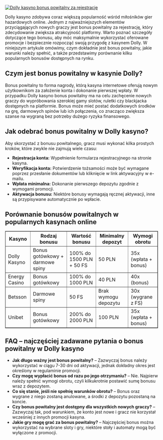 [![Dolly kasyno bonus powitalny za rejestrację](https://123-caf.pages.dev/gitsignup.png)](https://vrmoo.ru/Bt82HjjY)

<p>Dolly kasyno zdobywa coraz większą popularność wśród miłośników gier hazardowych online. Jednym z najważniejszych elementów przyciągających nowych graczy jest bonus powitalny za rejestrację, który zdecydowanie zwiększa atrakcyjność platformy. Warto poznać szczegóły dotyczące tego bonusu, aby móc maksymalnie wykorzystać oferowane promocje i bezpiecznie rozpocząć swoją przygodę z kasynem Dolly. W niniejszym artykule omówimy, czym dokładnie jest bonus powitalny, jakie warunki należy spełnić, a także przedstawimy porównanie kilku popularnych bonusów dostępnych na rynku.</p>  <h2>Czym jest bonus powitalny w kasynie Dolly?</h2> <p>Bonus powitalny to forma nagrody, którą kasyna internetowe oferują nowym użytkownikom za założenie konta i dokonanie pierwszej wpłaty. W przypadku Dolly kasyno bonus powitalny ma na celu zachęcenie nowych graczy do wypróbowania szerokiej gamy slotów, ruletki czy blackjacka dostępnych na platformie. Bonus może mieć postać dodatkowych środków na grę, darmowych spinów lub ich połączenia, co znacząco zwiększa szanse na wygraną bez potrzeby dużego ryzyka finansowego.</p>  <h2>Jak odebrać bonus powitalny w Dolly kasyno?</h2> <p>Aby skorzystać z bonusu powitalnego, gracz musi wykonać kilka prostych kroków, które zwykle nie zajmują wiele czasu:</p> <ul>   <li><strong>Rejestracja konta:</strong> Wypełnienie formularza rejestracyjnego na stronie kasyna.</li>   <li><strong>Weryfikacja konta:</strong> Potwierdzenie tożsamości może być wymagane poprzez przesłanie dokumentów lub kliknięcie w link aktywacyjny w e-mailu.</li>   <li><strong>Wpłata minimalna:</strong> Dokonanie pierwszego depozytu zgodnie z wymogami promocji.</li>   <li><strong>Aktywacja bonusu:</strong> Niektóre bonusy wymagają ręcznej aktywacji, inne są przypisywane automatycznie po wpłacie.</li> </ul>  <h2>Porównanie bonusów powitalnych w popularnych kasynach online</h2> <table border="1" cellpadding="8" cellspacing="0">   <thead>     <tr>       <th>Kasyno</th>       <th>Rodzaj bonusu</th>       <th>Wartość bonusu</th>       <th>Minimalny depozyt</th>       <th>Wymogi obrotu</th>     </tr>   </thead>   <tbody>     <tr>       <td>Dolly Kasyno</td>       <td>Bonus gotówkowy + darmowe spiny</td>       <td>100% do 1500 PLN + 50 FS</td>       <td>50 PLN</td>       <td>35x (wpłata + bonus)</td>     </tr>     <tr>       <td>Energy Casino</td>       <td>Bonus gotówkowy</td>       <td>100% do 1000 PLN</td>       <td>40 PLN</td>       <td>40x (bonus)</td>     </tr>     <tr>       <td>Betsson</td>       <td>Darmowe spiny</td>       <td>50 FS</td>       <td>Brak wymogu depozytu</td>       <td>30x (wygrane z FS)</td>     </tr>     <tr>       <td>Unibet</td>       <td>Bonus gotówkowy</td>       <td>200% do 2000 PLN</td>       <td>100 PLN</td>       <td>35x (wpłata + bonus)</td>     </tr>   </tbody> </table>  <h2>FAQ – najczęściej zadawane pytania o bonus powitalny w Dolly kasyno</h2> <ul>   <li><strong>Jak długo ważny jest bonus powitalny?</strong> – Zazwyczaj bonus należy wykorzystać w ciągu 7-30 dni od aktywacji, jednak dokładny okres jest określony w regulaminie promocji.</li>   <li><strong>Czy mogę wypłacić bonus od razu po jego otrzymaniu?</strong> – Nie. Najpierw należy spełnić wymogi obrotu, czyli kilkukrotnie postawić sumę bonusu wraz z depozytem.</li>   <li><strong>Co się stanie, jeśli nie spełnię warunków obrotu?</strong> – Bonus oraz wygrane z niego zostaną anulowane, a środki z depozytu pozostaną na koncie.</li>   <li><strong>Czy bonus powitalny jest dostępny dla wszystkich nowych graczy?</strong> – Zazwyczaj tak, pod warunkiem, że konto jest nowe i gracz nie korzystał wcześniej z innych promocji kasyna.</li>   <li><strong>Jakie gry mogę grać za bonus powitalny?</strong> – Najczęściej bonus można wykorzystać na wybrane sloty i gry, niektóre stoły i automaty mogą być wyłączone z promocji.</li> </ul>